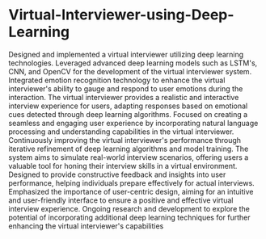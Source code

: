 # Virtual-Interviewer-using-Deep-Learning


Designed and implemented a virtual interviewer utilizing deep learning technologies.
Leveraged advanced deep learning models such as LSTM's, CNN, and OpenCV for the development of the virtual interviewer system.
Integrated emotion recognition technology to enhance the virtual interviewer's ability to gauge and respond to user emotions during the interaction.
The virtual interviewer provides a realistic and interactive interview experience for users, adapting responses based on emotional cues detected through deep learning algorithms.
Focused on creating a seamless and engaging user experience by incorporating natural language processing and understanding capabilities in the virtual interviewer.
Continuously improving the virtual interviewer's performance through iterative refinement of deep learning algorithms and model training.
The system aims to simulate real-world interview scenarios, offering users a valuable tool for honing their interview skills in a virtual environment.
Designed to provide constructive feedback and insights into user performance, helping individuals prepare effectively for actual interviews.
Emphasized the importance of user-centric design, aiming for an intuitive and user-friendly interface to ensure a positive and effective virtual interview experience.
Ongoing research and development to explore the potential of incorporating additional deep learning techniques for further enhancing the virtual interviewer's capabilities
